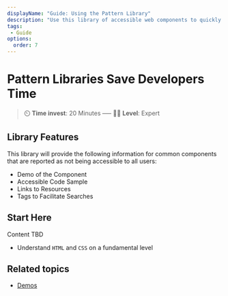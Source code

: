 ```yaml
---
displayName: "Guide: Using the Pattern Library"
description: "Use this library of accessible web components to quickly replace code that is not accessible to all users."
tags: 
 - Guide
options:
  order: 7
---
```


# Pattern Libraries Save Developers Time

> :timer_clock: **Time invest**: 20 Minutes ––– :woman_student: **Level**: Expert

## Library Features
This library will provide the following information for common components that are reported as not being accessible to all users:

* Demo of the Component
* Accessible Code Sample
* Links to Resources
* Tags to Facilitate Searches

## Start Here
Content TBD

* Understand `HTML` and `CSS` on a fundamental level

## Related topics

* [Demos](../reference/demos?reference-enabled=true)
